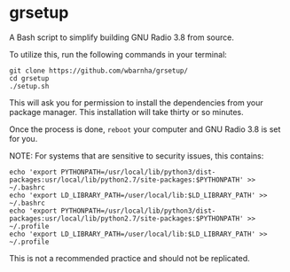 # grsetup
A Bash script to simplify building GNU Radio 3.8 from source.

To utilize this, run the following commands in your terminal:
```
git clone https://github.com/wbarnha/grsetup/
cd grsetup
./setup.sh
```
This will ask you for permission to install the dependencies from your package manager. This installation will take thirty or so minutes.

Once the process is done, `reboot` your computer and GNU Radio 3.8 is set for you.

NOTE: For systems that are sensitive to security issues, this contains:
```
echo 'export PYTHONPATH=/usr/local/lib/python3/dist-packages:usr/local/lib/python2.7/site-packages:$PYTHONPATH' >> ~/.bashrc 
echo 'export LD_LIBRARY_PATH=/user/local/lib:$LD_LIBRARY_PATH' >> ~/.bashrc
echo 'export PYTHONPATH=/usr/local/lib/python3/dist-packages:usr/local/lib/python2.7/site-packages:$PYTHONPATH' >> ~/.profile
echo 'export LD_LIBRARY_PATH=/user/local/lib:$LD_LIBRARY_PATH' >> ~/.profile
```
This is not a recommended practice and should not be replicated.
